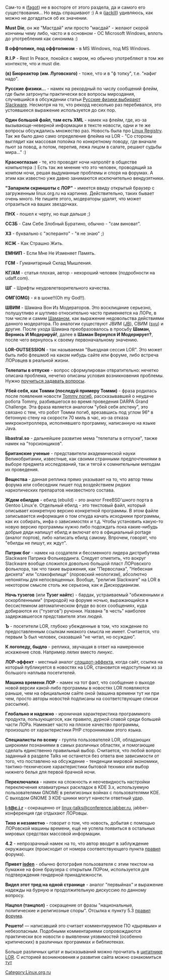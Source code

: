 Сам-то я ([fagot](http://linux.org.ru/whois.jsp?nick=fagot)) не в
восторге от этого раздела, да и самого его существования... Но
ведь спрашивают :) А я
([jackill](http://linux.org.ru/whois.jsp?nick=jackill)) удивляюсь, как
можно не догадаться об их значении.

**Must Die**, он же "Мастдай" или просто "масдай" - желают скорой
кончины чему либо, часто и в основном - ОС Microsoft Windows,
вплоть до употребления как синонима :)

**В оффтопике, под оффтопиком** - в MS Windows, под MS Windows.

**R.I.P** - Rest In Peace, покойся с миром, но обычно употребляют в том
же контексте, что и must die.

**(в) Биореактор (им. Луговского)** - тоже, что и в "ф топку", т.е.
"нафиг надо".

**Русские физики...** - намек на рекордный по числу сообщений флейм, где
были затронуты практически все вопросы мироздания, случившийся в
обсуждении статьи [Русские физики выбирают
Slackware](http://www.linux.org.ru/view-message.jsp?msgid=307710).
Несмотря на то, что рекорд несколько раз перебивался, это
устоявшееся выражение используется до сих пор.

**Один большой файл, там есть XML** - намек на флейм, где, из-за
вызывающе-неверной информации в тексте новости, одни и те же
вопросы обсуждались множество раз. Новость была про [Linux
Registry](http://www.linux.org.ru/view-message.jsp?msgid=570469). Так же
было дано само определение флейма на LOR - "Со стороны выглядит как
массовая попойка по конкретному поводу, где вначале пьют за повод,
а потом, перепив, лежа лицом в салате, решают судьбы мира..." :)

**Красноглазые** - те, кто проводят ночи напролёт в обществе компьютера
:) Есть так же мнение что это человек, проводящий за компом ночи, решая
выдуманные проблемы и споря на форумах. А этим как известно уже давно
занимаются исключительно вендузятники.

**"Запарили скриншоты с ЛОР"** - имеется ввиду открытый браузер с
загруженным linux.org.ru на картинке. Действительно, таких бывает
очень много. Не пишите этого, модераторы удалят, что может отразиться на
ваших звездочках.

**ПНХ** - пошел к черту, но еще дальше ;)

**ССЗБ** - Сам Себе Злобный Буратино, обычно - "сам виноват".

**ХЗ** - буквально с "эсперанто" - "я не знаю" ;)

**КСЖ** - Как Страшно Жить.

**ЕМНИП** - Если Мне Не Изменяет Память.

**ГСМ** - Гуманитарный Склад Мышления.

**КГ/АМ** - статья плохая, автор - нехороший человек (подробности на
udaff.com).

**ШГ** - Шрифты неудовлетворительного качества.

**ОМГ(OMG)** - я в шоке\!\!(Oh my God\!\!).

**ШВИМ** - Шамана Вон Из Модераторов. Это восклицание серьезно,
полушутливо и шутливо относительно часто применяется на ЛОРе, в
том числе и самим
[Шаманом](http://linux.org.ru/whois.jsp?nick=Shaman007), как
выражение недовольства действиями данного модератора. По аналогии
существуют JBИМ ([JB](http://linux.org.ru/whois.jsp?nick=JB)), СВИМ
([svu](http://linux.org.ru/whois.jsp?nick=svu)) и другие. После ухода
Шамана преобразовалось в просьбу **Шаман, Вернись И Модерируй\!**,
далее в **Шаман Вернулся И Модерирует?**, после чего вернулось к
своему первоначальному значению.

**LOR-OUTSESSION** - так называемая "Выездная сессия LOR". Это может
быть либо флешмоб на каком нибудь сайте или форуме, либо встреча
ЛОРовцев в реальной жизни.

**Телепаты в отпуске** - вопрос сформулирован отвратительно: нечетко
описана проблема, нечетко описаны условия возникновения проблемы.
Нужно [поучиться задавать
вопросы](http://www.ln.ua/~openxs/articles/smart-questions-ru.html).

**Убей себя, как Томми (последуй примеру Томми)** - фраза родилась после
появления новости [Tommy
погиб](http://www.linux.org.ru/jump-message.jsp?msgid=1109623),
рассказывавшей о неудаче робота Tommy, разбившегося во время
проведения DARPA Grand Challenge. Эта фраза является аналогом
"убей себя апстену", это связано с тем, что робот Томми погиб,
врезавшись под углом 96° в бетонную стену на скорости 70 миль в
час, из-за отказа микроконтроллера, исполнявшего программу, написанную
на языке Java.

**libastral.so** - дальнейшее развитие мема "телепаты в отпуске", также
намек на "торсионщиков".

**Британские ученые** - представители академической науки
Великобритании, известные, как своими странными
предпочтениями в выборе предмета исследований, так и тягой к
сомнительным методам их проведения.

**Вещества** - данная реплика прямо указывает на то, что автор темы
форума или собеседник пишет под воздействием редких наркотических
препаратов неизвестного состава.

**Ждем ебилдов** - ебилд (ebuild) - это аналог FreeBSD'шного порта в
Gentoo Linux'е. Отдельный ебилд - это текстовый файл, который описывает
конкретную версию конкретной программы. В этом файле записывается
информация о том откуда качать исходники программы, как их
собирать, инфа о зависимостях и т.д. Чтобы установить какую-то
новую версию программы нужно либо подождать пока какие-нибудь добрые
дяди напишут ебилд и включат его в официальный portage (аналог
портов), либо написать ебилд самому. Впрочем, говорят, что "ебилды
не пишут, их ждут".

**Патрик бог** - намек на создателя и бессменного лидера дистрибутива
Slackware Патрика Фолькердинга. Следует отметить, что вокруг Slackware
вообще сложился довольно большой пласт ЛОРовского фольклора, так что
такие выражения, как "Первослака", "Небесная дискета" или
"слакофилище" (лоровский неологизм), абсолютно непонятны для
непосвященных. Вообще, "религия Slackware" на LOR в некотором смысле
столь же серьезна, как и Дискордианизм.

**Ночь тузегов** (или **Тузег найтс**) - бардак, устраиваемый
"обиженными и оскорбленными" (природой) на форуме ночью,
выражающийся в бессистемном автоматическом флуде во всех
сообщениях, куда добираются их ("тузегов") ручонки. Названа "в
честь" наиболее задержавшегося представителя этих людей.

**Ъ** - посетители LOR, глубоко убежденные в том, что хождение по
предоставленным ссылкам никакого смысла не имеет. Считается, что
первым Ъ был человек, сказавший "не читал, но осуждаю".

**К логопеду, быдло** - реплика, звучащая в ответ на намеренное
искажение слов. Например *лялих* вместо *линукс*.

**ЛОР-эффект** - местный аналог
[слэшдот-эффекта](http://ru.wikipedia.org/wiki/Слэшдот-эффект),
когда сайт, ссылка на который публикуется в новостях на LOR, становится
недоступным из за большого наплыва посетителей.

**Машина времени ЛОР** - намек на тот факт, что сообщение о выходе новой
версии какой-либо программы в новостях LOR появляются раньше, чем на
официальном сайте оной (машина времени тут ни при чем, просто авторы
новостей подписаны на соответствующие списки рассылки).

**Глобально и надежно** - ироничная характеристика программного
продукта, пользующегося, как правило, дурной славой среди
большей части ЛОРа. Намекает часто на плохое качество программы,
произошло от характеристики PHP сторонниками этого языка.

**Специалисты по всему** - группа пользователей LOR, обладающих широкими
познаниями в самых различных областях, и помогающие сделать единственно
правильный выбор. Считается, что любой вопрос заданный в разделе Talks
не останется без ответа вне зависимости от того, что поставлено на
обсуждение - тенденции мировой экономики, тактико-технические
характеристики бытовой техники или выбор нижнего белья для первой
брачной ночи.

**Переключалка** - намек на сложность и неочевидность настройки
переключения клавиатурных раскладок в KDE 3.x, используемую
пользователями GNOME в религиозных войнах с пользователями KDE. С
выходом GNOME 3 KDE-шники могут нанести ответный удар.

**l-t@c.j.r** - сокращенно от linux-talks@conference.jabber.ru,
jabber-конференция где отдыхают ЛОРовцы.

**Тихо и незаметно** - говорит о том, что новость, добытая с помощью
ЛОРовской машины времени, ещё не успела появиться в остальных
мировых средствах массовой информации.

**4.2** - непрозрачный намек на то, что автор вводит в заблуждение
окружающих (происходит от номера соответствующего пункта
[правил](http://www.linux.org.ru/rules.jsp) форума).

**Привет [isden](http://linux.org.ru/whois.jsp?nick=isden)** - обычно
фотография пользователя с этим текстом на бумажке на фоне браузера с
открытым ЛОРом, используется для подтверждения гендерной
принадлежности.

**Видел этот тред на одной странице** - аналог "первыйнах" и выражение
надежды на бурную и продолжительную дискуссию по данному вопросу.

**Нацпол (танцпол)** - сокращение от фразы "национальные, политические и
религиозные споры". Отсылка к пункту 5.3 [правил
форума](http://www.linux.org.ru/rules.jsp).

**Решето\!** — написавший это считает комментируемое ПО «дырявым» и
небезопасным. Подобными комментариями сопровождаются практически
все новости о выявлении уязвимостей (особенно критических) в
различных программах и библиотеках.

Больше различных цитат и высказываний можно прочитать в [цитатнике
LOR](http://www.lorquotes.ru/). С историей возникновения и развития
сайта можно ознакомиться [тут](История_Linux.org.ru "wikilink")

[Category:Linux.org.ru](Category:Linux.org.ru "wikilink")
